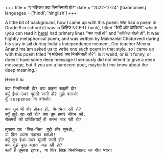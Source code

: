 +++
title = "ए मक्षिका! क्या भिनभिनाती हो?"
date = "2022-11-24"
[taxonomies]
languages = ['hindi', 'hinglish']
+++

A little bit of background, how I came up with this poem:
We had a poem in Grade 9 in school (it was in क्षितिज NCERT book), titled "कैदी और कोकिला" which (you can read it [here](https://www.hindipyala.com/kaidi-aur-kokila)) had  primary lines "क्या गाती हो" and "कोकिल बोलो तो". It was hightly metaphorical poem, and was written by Makhanlal Chaturvedi during his stay in jail during India's Independence moment. Our teacher Meena Anand ma'am asked us to write one such poem in that style, so I came up with this poem titled "ए मक्षिका! क्या भिनभिनाती हो?". Is it weird, or is it funny, or does it have some deep message (I seriously did not intend to give a deep message, but if you are a hardcore poet, maybe let me know about the deep meaning.)
<!-- more -->

Here it is:

<pre>
क्या भिनभिनाती हो? क्या कहना चाहती हो?
क्यूँ ईधर-उधर घूमती जाती हो? मुझे बताओ!
यूँ suspense ना बनाओ!

क्या तुम भी बोर होकर ही, भिनभिना रही हो?
क्यूँ झूटे खा रही हो? क्या तुम हमारे जीवन की,
रोज़मर्रा की प्रतिक्रियाएँ ही करना चाह रही हो?

तुम्हारा यह 'भिन्न-भिन्न' मुझे और सुनओ,
या फ़िर अपना मकसद बताओ!
क्यूँ तुम ईधर-उधर घूमती जाती हो?
क्या मुझे कुछ बताना चाह रही हो?
कहाँ है तुम्हारा ईशारा, या फिर सिर्फ़ भिनभिनाहट का गीत प्यारा!
</pre>

